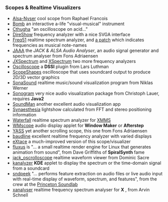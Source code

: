 ### Scopes & Realtime Visualizers

  * [Alsa-Nyser](http://alsa-nyser.sourceforge.net/) cool scope from Raphael Francois 
  * [Bomb](http://draves.org/bomb/) an interactive a-life "visual-musical" instrument 
  * [Cthugha](http://www.afn.org/~cthugha/) "an oscilloscope on acid..." 
  * [DireShow](http://ibiblio.org/pub/linux/apps/sound/lightshow/) frequency analyzer with a nice SVGA interface 
  * [Freq51](http://www.ibiblio.org/pub/Linux/apps/sound/freqs/) realtime spectrum analyzer, and [a patch](http://www.ibiblio.org/pub/Linux/apps/sound/freqs/) which indicates frequencies as musical note-names 
  * [JAAA](http://www.kokkinizita.net/linuxaudio) the _JACK & ALSA Audio Analyser_, an audio signal generator and spectrum analyser from Fons Adriaensen 
  * [JXSpectrum](http://www.ibiblio.org/pub/Linux/apps/sound/freqs/) and [XSpectrum](http://www.ibiblio.org/pub/Linux/apps/sound/freqs/) two more frequency analyzers 
  * [Oscilloscope](http://www.student.nada.kth.se/~d00-llu/music_dssi.php?lang=en) a **DSSI** plugin from Lars Luthman 
  * [ScopeShapes](http://www.electronbeats.com/projects/intro.php?project=scopeshapes) oscilloscope that uses soundcard output to produce 2D/3D vector graphics 
  * [SonaSound](http://sonasound.sf.net) realtime music/sound visualization program from Niklas Werner 
  * [Sonogram](http://www.christoph-lauer.de/) very nice audio visualization package from Christoph Lauer, requires **Java2**
  * [SoundMan](http://www.ibiblio.org/pub/Linux/apps/sound/freqs/) another excellent audio visualization app 
  * [Synaesthesia](http://www.logarithmic.net/pfh/synaesthesia) lightshow calculated from FFT and stereo positioning information 
  * [Waterfall](http://www.aigeek.com/geek/audio/) realtime spectrum analyzer for [XMMS](http://www.xmms.org)
  * [WMscope](http://www.ugcs.caltech.edu/~john/computer/windowmaker/) audio display applet for **Window Maker** or **Afterstep**
  * [YASS](http://www.kokkinizita.net/linuxaudio) yet another scrolling scope, this one from Fons Adriaensen 
  * [baudline](http://www.baudline.com/) excellent realtime frequency analyzer with varied displays 
  * [eXtace](http://extace.sourceforge.net/) a much-improved version of this scope/visualizer 
  * [fluxus](http://www.pawfal.org/Software/fluxus/) is "... a small realtime render engine for Linux that generates animation from sound", from Dave Griffiths of **SpiralSynth** fame 
  * [jack_oscrolloscope](http://das.nasophon.de/jack_oscrolloscope/) realtime waveform viewer from Dominic Sacre
  * [kanalyzer](http://ftp.kde.com/Computer_Devices/Audio/KAnalyzer/) **KDE** applet to display the spectrum or the time-domain signal from a soundcard 
  * [sndpeek](http://soundlab.cs.princeton.edu/software/sndpeek/) "... performs feature extraction on audio files or live audio input with real-time display of waveform, spectrum, and features", from the crew at the [Princeton Soundlab](http://soundlab.cs.princeton.edu/)
  * [xanalyser](http://arvin.schnell-web.net/xanalyser/) realtime frequency spectrum analyser for **X** , from Arvin Schnell 

